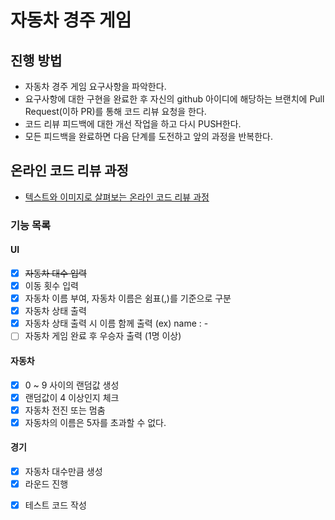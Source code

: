 # 자동차 경주 게임
## 진행 방법
* 자동차 경주 게임 요구사항을 파악한다.
* 요구사항에 대한 구현을 완료한 후 자신의 github 아이디에 해당하는 브랜치에 Pull Request(이하 PR)를 통해 코드 리뷰 요청을 한다.
* 코드 리뷰 피드백에 대한 개선 작업을 하고 다시 PUSH한다.
* 모든 피드백을 완료하면 다음 단계를 도전하고 앞의 과정을 반복한다.

## 온라인 코드 리뷰 과정
* [텍스트와 이미지로 살펴보는 온라인 코드 리뷰 과정](https://github.com/next-step/nextstep-docs/tree/master/codereview)



### 기능 목록

#### UI
- [x] ~~자동차 대수 입력~~
- [x] 이동 횟수 입력
- [x] 자동차 이름 부여, 자동차 이름은 쉼표(,)를 기준으로 구분
- [x] 자동차 상태 출력
- [x] 자동차 상태 출력 시 이름 함께 출력 (ex) name : -
- [ ] 자동차 게임 완료 후 우승자 출력 (1명 이상)

#### 자동차
- [x] 0 ~ 9 사이의 랜덤값 생성
- [x] 랜덤값이 4 이상인지 체크
- [x] 자동차 전진 또는 멈춤
- [x] 자동차의 이름은 5자를 초과할 수 없다.

#### 경기
- [x] 자동차 대수만큼 생성 
- [x] 라운드 진행

* [x] 테스트 코드 작성
